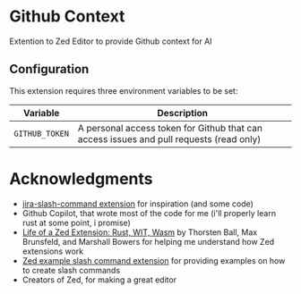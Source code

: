 # Github Context

Extention to Zed Editor to provide Github context for AI


## Configuration

This extension requires three environment variables to be set:

| Variable | Description |
|----------|-------------|
| `GITHUB_TOKEN` | A personal access token for Github that can access issues and pull requests (read only) |

# Acknowledgments
- [jira-slash-command extension](https://github.com/trbroyles1/jira-slash-command/tree/ab76298a0007b7395a739aa91ad0ffc3ff35f7e6) for inspiration (and some code)
- Github Copilot, that wrote most of the code for me (i'll properly learn rust at some point, i promise)
- [Life of a Zed Extension: Rust, WIT, Wasm](https://zed.dev/blog/life-of-a-zed-extension) by Thorsten Ball, Max Brunsfeld, and Marshall Bowers for helping me understand how Zed extensions work
- [Zed example slash command extension](https://github.com/zed-industries/zed/tree/main/slash-commands-example) for providing examples on how to create slash commands
- Creators of Zed, for making a great editor
